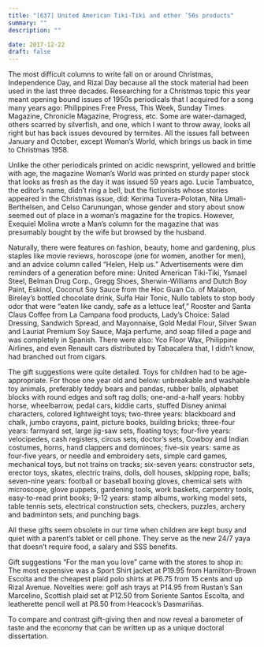 ```yaml
---
title: "[637] United American Tiki-Tiki and other ’50s products"
summary: ""
description: ""

date: 2017-12-22
draft: false
---
```


The most difficult columns to write fall on or around Christmas, Independence Day, and Rizal Day because all the stock material had been used in the last three decades. Researching for a Christmas topic this year meant opening bound issues of 1950s periodicals that I acquired for a song many years ago: Philippines Free Press, This Week, Sunday Times Magazine, Chronicle Magazine, Progress, etc. Some are water-damaged, others scarred by silverfish, and one, which I want to throw away, looks all right but has back issues devoured by termites. All the issues fall between January and October, except Woman’s World, which brings us back in time to Christmas 1958.

Unlike the other periodicals printed on acidic newsprint, yellowed and brittle with age, the magazine Woman’s World was printed on sturdy paper stock that looks as fresh as the day it was issued 59 years ago. Lucie Tambuatco, the editor’s name, didn’t ring a bell, but the fictionists whose stories appeared in the Christmas issue, did: Kerima Tuvera-Polotan, Nita Umali-Berthelsen, and Celso Carunungan, whose gender and story about snow seemed out of place in a woman’s magazine for the tropics. However, Exequiel Molina wrote a Man’s column for the magazine that was presumably bought by the wife but browsed by the husband.

Naturally, there were features on fashion, beauty, home and gardening, plus staples like movie reviews, horoscope (one for women, another for men), and an advice column called “Helen, Help us.” Advertisements were dim reminders of a generation before mine: United American Tiki-Tiki, Ysmael Steel, Belman Drug Corp., Gregg Shoes, Sherwin-Williams and Dutch Boy Paint, Eskinol, Coconut Soy Sauce from the Hoc Guan Co. of Malabon, Bireley’s bottled chocolate drink, Sulfa Hair Tonic, Nullo tablets to stop body odor that were “eaten like candy, safe as a lettuce leaf,” Rooster and Santa Claus Coffee from La Campana food products, Lady’s Choice: Salad Dressing, Sandwich Spread, and Mayonnaise, Gold Medal Flour, Silver Swan and Lauriat Premium Soy Sauce, Maja perfume, and soap filled a page and was completely in Spanish. There were also: Yco Floor Wax, Philippine Airlines, and even Renault cars distributed by Tabacalera that, I didn’t know, had branched out from cigars.

The gift suggestions were quite detailed. Toys for children had to be age-appropriate. For those one year old and below: unbreakable and washable toy animals, preferably teddy bears and pandas, rubber balls, alphabet blocks with round edges and soft rag dolls; one-and-a-half years: hobby horse, wheelbarrow, pedal cars, kiddie carts, stuffed Disney animal characters, colored lightweight toys; two-three years: blackboard and chalk, jumbo crayons, paint,
picture books, building bricks; three-four years: farmyard set, large jig-saw sets, floating toys; four-five years: velocipedes, cash registers, circus sets, doctor’s sets, Cowboy and Indian costumes, horns, hand clappers and dominoes; five-six years: same as four-five years, or needle and embroidery sets, simple card games, mechanical toys, but not trains on tracks; six-seven years: constructor sets, erector toys, skates, electric trains, dolls, doll houses, skipping rope, balls; seven-nine years: football or baseball boxing gloves, chemical sets with microscope, glove puppets, gardening tools, work baskets, carpentry tools, easy-to-read print books; 9-12 years: stamp albums, working model sets, table tennis sets, electrical construction sets, checkers, puzzles, archery and badminton sets, and punching bags.

All these gifts seem obsolete in our time when children are kept busy and quiet with a parent’s tablet or cell phone. They serve as the new 24/7 yaya that doesn’t require food, a salary and SSS benefits.

Gift suggestions “For the man you love” came with the stores to shop in: The most expensive was a Sport Shirt jacket at P19.95 from Hamilton-Brown Escolta and the cheapest plaid polo shirts at P6.75 from 15 cents and up Rizal Avenue. Novelties were: golf ash trays at P14.95 from Rustan’s San Marcelino, Scottish plaid set at P12.50 from Soriente Santos Escolta, and leatherette pencil well at P8.50 from Heacock’s Dasmariñas.

To compare and contrast gift-giving then and now reveal a barometer of taste and the economy that can be written up as a unique doctoral dissertation.
